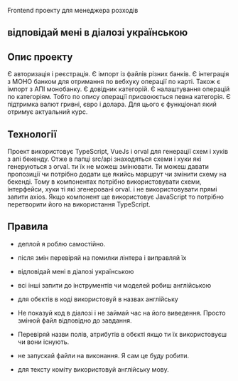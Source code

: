 Frontend проекту для менеджера розходів

## відповідай мені в діалозі українською

## Опис проекту

Є авторизація і реєстрація.
Є імпорт із файлів різних банків.
Є інтеграція з МОНО банком для отримання по вебхуку операції по карті. Також є імпорт з АПІ монобанку. 
Є довідник категорій.
Є налаштування операцій по категоріям. Тобто по опису операції присвоюється певна категорія.
Є підтримка валют гривні, євро і долара. Для цього є функціонал який отримує актуальний курс.

## Технології

Проект використовує TypeScript, VueJs і orval для генерації схем і хуків з апі бекенду.
Отже в папці src/api знаходяться схеми і хуки які генеруються з orval.
ти їх не можеш змінювати. Ти можеш давати пропозиції чи потрібно додати ще якийсь маршрут чи змінити схему на бекенді.
Тому в компонентах потрібно використовувати схеми, інтерфейси, хуки ті які згенеровані orval. і не використовувати прямі запити axios.
Якщо компонент ще використовує JavaScript то потрібно перетворити його на використання TypeScript.

## Правила

- деплой я роблю самостійно.

- після змін перевіряй на помилки лінтера і виправляй їх

- відповідай мені в діалозі українською

- всі інші запити до інструментів чи моделей робиш англійською

- для обєктів в коді використовуй в назвах англійську

- Не показуй код в діалозі і не займай  час на його виведення. Просто змінюй файл відповідно до завдання.

- Перевіряй назви полів, атрибутів в обєкті якщо ти їх використовуєш чи вони існують.

- не запускай файли на виконання. Я сам це буду робити.

- для тексту коміту використовуй англійську мову.
